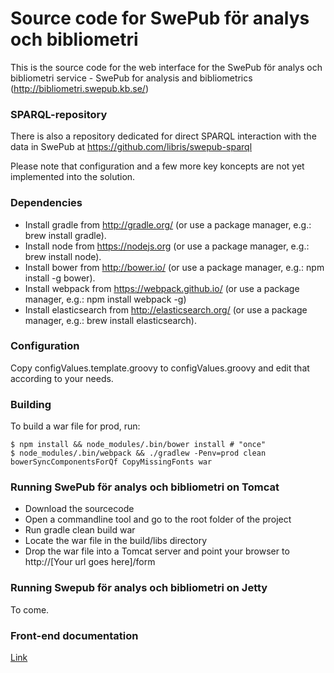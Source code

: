 # Source code for  SwePub för analys och bibliometri

This is the source code for the web interface for the SwePub för analys och bibliometri service - SwePub for analysis and bibliometrics (http://bibliometri.swepub.kb.se/)

### SPARQL-repository  

There is also a repository dedicated for direct SPARQL interaction with the data in SwePub at https://github.com/libris/swepub-sparql

Please note that configuration and a few more key koncepts are not yet implemented into the solution.

### Dependencies
* Install gradle from http://gradle.org/ (or use a package manager, e.g.: brew install gradle).   
* Install node from https://nodejs.org (or use a package manager, e.g.: brew install node).   
* Install bower from http://bower.io/ (or use a package manager, e.g.: npm install -g bower). 
* Install webpack from https://webpack.github.io/  (or use a package manager, e.g.: npm install webpack -g)
* Install elasticsearch from http://elasticsearch.org/ (or use a package manager, e.g.: brew install elasticsearch).

### Configuration
Copy configValues.template.groovy to configValues.groovy and edit that according to your needs.

### Building
To build a war file for prod, run:

    $ npm install && node_modules/.bin/bower install # "once"
    $ node_modules/.bin/webpack && ./gradlew -Penv=prod clean bowerSyncComponentsForQf CopyMissingFonts war

### Running SwePub för analys och bibliometri on Tomcat
* Download the sourcecode
* Open a commandline tool and go to the root folder of the project
* Run gradle clean build war
* Locate the war file in the build/libs directory
* Drop the war file into a Tomcat server and point your browser to http://[Your url goes here]/form

### Running Swepub för analys och bibliometri on Jetty
To come.

### Front-end documentation
[Link](src/main/resources/client/README.md)
